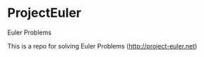 ProjectEuler
============

Euler Problems

This is a repo for solving Euler Problems (http://project-euler.net)
